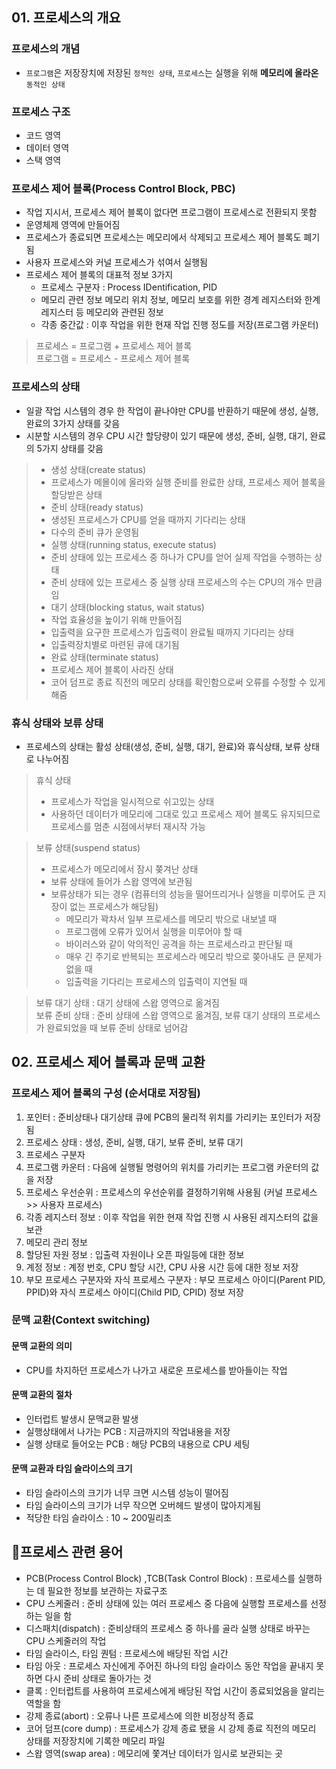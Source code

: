 ## 01. 프로세스의 개요
### 프로세스의 개념
- `프로그램`은 저장장치에 저장된 `정적인 상태`, `프로세스`는 실행을 위해 **메모리에 올라온** `동적인 상태`

### 프로세스 구조
- 코드 영역
- 데이터 영역
- 스택 영역

### 프로세스 제어 블록(Process Control Block, PBC)
  - 작업 지시서, 프로세스 제어 블록이 없다면 프로그램이 프로세스로 전환되지 못함
  - 운영체제 영역에 만들어짐
  - 프로세스가 종료되면 프로세스는 메모리에서 삭제되고 프로세스 제어 블록도 폐기됨
  - 사용자 프로세스와 커널 프로세스가 섞여서 실행됨
- 프로세스 제어 블록의 대표적 정보 3가지
  - 프로세스 구분자 : Process IDentification, PID
  - 메모리 관련 정보 메모리 위치 정보, 메모리 보호를 위한 경계 레지스터와 한계 레지스터 등 메모리와 관련된 정보
  - 각종 중간값 : 이후 작업을 위한 현재 작업 진행 정도를 저장(프로그램 카운터)
> 프로세스 = 프로그램 + 프로세스 제어 블록 <br>
> 프로그램 = 프로세스 - 프로세스 제어 블록

### 프로세스의 상태
- 일괄 작업 시스템의 경우 한 작업이 끝나야만 CPU를 반환하기 때문에 생성, 실행, 완료의 3가지 상태를 갖음
- 시분할 시스템의 경우 CPU 시간 할당량이 있기 때문에 생성, 준비, 실행, 대기, 완료의 5가지 상태를 갖음
>- 생성 상태(create status)
>  - 프로세스가 메몰이에 올라와 실행 준비를 완료한 상태, 프로세스 제어 블록을 할당받은 상태
>- 준비 상태(ready status)
>  - 생성된 프로세스가 CPU를 얻을 때까지 기다리는 상태
>  - 다수의 준비 큐가 운영됨
>- 실행 상태(running status, execute status)
>  - 준비 상태에 있는 프로세스 중 하나가 CPU를 얻어 실제 작업을 수행하는 상태
>  - 준비 상태에 있는 프로세스 중 실행 상태 프로세스의 수는 CPU의 개수 만큼임
>- 대기 상태(blocking status, wait status)
>  - 작업 효율성을 높이기 위해 만들어짐
>  - 입출력을 요구한 프로세스가 입출력이 완료될 때까지 기다리는 상태
>  - 입출력장치별로 마련된 큐에 대기됨
>- 완료 상태(terminate status)
>  - 프로세스 제어 블록이 사라진 상태
>  - 코어 덤프로 종료 직전의 메모리 상태를 확인함으로써 오류를 수정할 수 있게 해줌

### 휴식 상태와 보류 상태
- 프로세스의 상태는 활성 상태(생성, 준비, 실행, 대기, 완료)와 휴식상태, 보류 상태로 나누어짐
>휴식 상태
> - 프로세스가 작업을 일시적으로 쉬고있는 상태
> - 사용하던 데이터가 메모리에 그대로 있고 프로세스 제어 블록도 유지되므로 프로세스를 멈춘 시점에서부터 재시작 가능

>보류 상태(suspend status)
> - 프로세스가 메모리에서 잠시 쫒겨난 상태
> - 보류 상태에 들어가 스왑 영역에 보관됨
> - 보류상태가 되는 경우 (컴퓨터의 성능을 떨어뜨리거나 실행을 미루어도 큰 지장이 없는 프로세스가 해당됨)
>   - 메모리가 꽉차서 일부 프로세스를 메모리 밖으로 내보낼 때
>   - 프로그램에 오류가 있어서 실행을 미루어야 할 때
>   - 바이러스와 같이 악의적인 공격을 하는 프로세스라고 판단될 때
>   - 매우 긴 주기로 반복되는 프로세스라 메모리 밖으로 쫒아내도 큰 문제가 없을 때
>   - 입출력을 기다리는 프로세스의 입출력이 지연될 때

>보류 대기 상태 : 대기 상태에 스왑 영역으로 옮겨짐 <br>
>보류 준비 상태 : 준비 상태에 스왑 영역으로 옮겨짐, 보류 대기 상태의 프로세스가 완료되었을 때 보류 준비 상태로 넘어감

## 02. 프로세스 제어 블록과 문맥 교환
### 프로세스 제어 블록의 구성 (순서대로 저장됨)
1. 포인터 : 준비상태나 대기상태 큐에 PCB의 물리적 위치를 가리키는 포인터가 저장됨
2. 프로세스 상태 : 생성, 준비, 실행, 대기, 보류 준비, 보류 대기
3. 프로세스 구분자
4. 프로그램 카운터 : 다음에 실행될 명령어의 위치를 가리키는 프로그램 카운터의 값을 저장
5. 프로세스 우선순위 : 프로세스의 우선순위를 결정하기위해 사용됨 (커널 프로세스 >> 사용자 프로세스)
6. 각종 레지스터 정보 : 이후 작업을 위한 현재 작업 진행 시 사용된 레지스터의 값을 보관
7. 메모리 관리 정보
8. 할당된 자원 정보 : 입출력 자원이나 오픈 파일등에 대한 정보
9. 계정 정보 : 계정 번호, CPU 할당 시간, CPU 사용 시간 등에 대한 정보 저장
10. 부모 프로세스 구분자와 자식 프로세스 구분자 : 부모 프로세스 아이디(Parent PID, PPID)와 자식 프로세스 아이디(Child PID, CPID) 정보 저장

### 문맥 교환(Context switching)
#### 문맥 교환의 의미
- CPU를 차지하던 프로세스가 나가고 새로운 프로세스를 받아들이는 작업

#### 문맥 교환의 절차
- 인터럽트 발생시 문맥교환 발생
- 실행상태에서 나가는 PCB : 지금까지의 작업내용을 저장
- 실행 상태로 들어오는 PCB : 해당 PCB의 내용으로 CPU 세팅

#### 문맥 교환과 타임 슬라이스의 크기
- 타임 슬라이스의 크기가 너무 크면 시스템 성능이 떨어짐
- 타임 슬라이스의 크기가 너무 작으면 오버헤드 발생이 많아지게됨
- 적당한 타임 슬라이스 : 10 ~ 200밀리초

## 📌프로세스 관련 용어
- PCB(Process Control Block) ,TCB(Task Control Block) : 프로세스를 실행하는 데 필요한 정보를 보관하는 자료구조
- CPU 스케줄러 : 준비 상태에 있는 여러 프로세스 중 다음에 실행할 프로세스를 선정하는 일을 함
- 디스패치(dispatch) : 준비상태의 프로세스 중 하나를 골라 실행 상태로 바꾸는 CPU 스케줄러의 작업
- 타임 슬라이스, 타임 퀀텀 : 프로세스에 배당된 작업 시간
- 타임 아웃 : 프로세스 자신에게 주어진 하나의 타임 슬라이스 동안 작업을 끝내지 못하면 다시 준비 상태로 돌아가는 것
- 클록 : 인터럽트를 사용하여 프로세스에게 배당된 작업 시간이 종료되었음을 알리는 역할을 함
- 강제 종료(abort) : 오류나 나른 프로세스에 의한 비정상적 종료
- 코어 덤프(core dump) : 프로세스가 강제 종료 됐을 시 강제 종료 직전의 메모리 상태를 저장장치에 기록한 메모리 파일
- 스왑 영역(swap area) : 메모리에 쫓겨난 데이터가 임시로 보관되는 곳